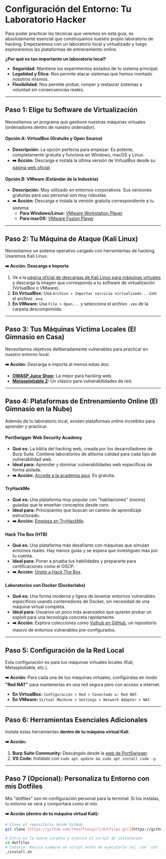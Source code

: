 # Configuración del Entorno: Tu Laboratorio Hacker

Para poder practicar las técnicas que veremos en esta guía, es absolutamente esencial que construyamos nuestro propio laboratorio de hacking. Empezaremos con un laboratorio local y virtualizado y luego exploraremos las plataformas de entrenamiento online.

**¿Por qué es tan importante un laboratorio local?**

* **Seguridad:** Mantiene los experimentos aislados de tu sistema principal.
* **Legalidad y Ética:** Nos permite atacar sistemas que hemos montado nosotros mismos.
* **Flexibilidad:** Nos permite probar, romper y restaurar sistemas a voluntad sin consecuencias reales.

---

## Paso 1: Elige tu Software de Virtualización

Necesitamos un programa que gestione nuestras máquinas virtuales (ordenadores dentro de nuestro ordenador).

#### **Opción A: VirtualBox (Gratuito y Open Source)**

* **Descripción:** La opción perfecta para empezar. Es potente, completamente gratuita y funciona en Windows, macOS y Linux.
* **➡️ Acción:** Descarga e instala la última versión de VirtualBox desde su [página web oficial](https://www.virtualbox.org/wiki/Downloads).

#### **Opción B: VMware (Estándar de la Industria)**

* **Descripción:** Muy utilizado en entornos corporativos. Sus versiones gratuitas para uso personal son muy robustas.
* **➡️ Acción:** Descarga e instala la versión gratuita correspondiente a tu sistema:
  * **Para Windows/Linux:** [VMware Workstation Player](https://www.vmware.com/products/workstation-player/workstation-player-evaluation.html)
  * **Para macOS:** [VMware Fusion Player](https://www.vmware.com/products/fusion/fusion-evaluation.html)

---

## Paso 2: Tu Máquina de Ataque (Kali Linux)

Necesitamos un sistema operativo cargado con herramientas de hacking. Usaremos Kali Linux.

**➡️ Acción: Descarga e Importa**

1. Ve a la [página oficial de descargas de Kali Linux para máquinas virtuales](https://www.kali.org/get-kali/#kali-virtual-machines) y descarga la imagen que corresponda a tu software de virtualización (VirtualBox o VMware).
2. **En VirtualBox:** Usa `Archivo > Importar servicio virtualizado...` con el archivo `.ova`.
3. **En VMware:** Usa `File > Open...` y selecciona el archivo `.vmx` de la carpeta descomprimida.

---

## Paso 3: Tus Máquinas Víctima Locales (El Gimnasio en Casa)

Necesitamos objetivos deliberadamente vulnerables para practicar en nuestro entorno local.

**➡️ Acción:** Descarga e importa al menos estas dos:

* **[OWASP Juice Shop](https://owasp.org/www-project-juice-shop/):** La mejor para hacking web.
* **[Metasploitable 2](https://information.rapid7.com/download-metasploitable-2.html):** Un clásico para vulnerabilidades de red.

---

## Paso 4: Plataformas de Entrenamiento Online (El Gimnasio en la Nube)

Además de tu laboratorio local, existen plataformas online increíbles para aprender y practicar.

#### **PortSwigger Web Security Academy**

* **Qué es:** La biblia del hacking web, creada por los desarrolladores de Burp Suite. Contiene laboratorios de altísima calidad para cada tipo de vulnerabilidad web.
* **Ideal para:** Aprender y dominar vulnerabilidades web específicas de forma aislada.
* **➡️ Acción:** [Accede a la academia aquí](https://portswigger.net/web-security). Es gratuita.

#### **TryHackMe**

* **Qué es:** Una plataforma muy popular con "habitaciones" (rooms) guiadas que te enseñan conceptos desde cero.
* **Ideal para:** Principiantes que buscan un camino de aprendizaje estructurado.
* **➡️ Acción:** [Empieza en TryHackMe](https://tryhackme.com/).

#### **Hack The Box (HTB)**

* **Qué es:** Una plataforma más desafiante con máquinas que simulan entornos reales. Hay menos guías y se espera que investigues más por tu cuenta.
* **Ideal para:** Poner a prueba tus habilidades y prepararte para certificaciones como el OSCP.
* **➡️ Acción:** [Únete a Hack The Box](https://www.hackthebox.com/).

#### **Laboratorios con Docker (Dockerlabs)**

* **Qué es:** Una forma moderna y ligera de levantar entornos vulnerables específicos usando contenedores de Docker, sin necesidad de una máquina virtual completa.
* **Ideal para:** Usuarios un poco más avanzados que quieren probar un exploit para una tecnología concreta rápidamente.
* **➡️ Acción:** Explora colecciones como [Vulhub en GitHub](https://github.com/vulhub/vulhub), un repositorio masivo de entornos vulnerables pre-configurados.

---

## Paso 5: Configuración de la Red Local

Esta configuración es para tus máquinas virtuales locales (Kali, Metasploitable, etc.).

**➡️ Acción:** Para cada una de tus máquinas virtuales, configúralas en modo **"Red NAT"** para mantenerlas en una red segura pero con acceso a internet.

* **En VirtualBox:** `Configuración > Red > Conectado a: Red NAT`.
* **En VMware:** `Virtual Machine > Settings > Network Adapter > NAT`.

---

## Paso 6: Herramientas Esenciales Adicionales

Instala estas herramientas **dentro de tu máquina virtual Kali**.

**➡️ Acción:**

1. **Burp Suite Community:** Descárgalo desde la [web de PortSwigger](https://portswigger.net/burp/communitydownload).
2. **VS Code:** Instálalo con `sudo apt update && sudo apt install code -y`.

---

## Paso 7 (Opcional): Personaliza tu Entorno con mis Dotfiles

Mis "dotfiles" son mi configuración personal para la terminal. Si los instalas, tu entorno se verá y comportará como el mío.

**➡️ Acción (dentro de tu máquina virtual Kali):**

```bash
# Clona el repositorio desde GitHub
git clone [https://github.com/theoffsecgirl/dotfiles.git](https://github.com/theoffsecgirl/dotfiles.git)

# Entra en la nueva carpeta y ejecuta el script de instalación
cd dotfiles
# Consejo: Revisa siempre un script antes de ejecutarlo (ej. con 'cat install.sh')
./install.sh
```
